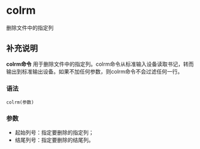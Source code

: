 # colrm

删除文件中的指定列

## 补充说明

**colrm命令** 用于删除文件中的指定列。colrm命令从标准输入设备读取书记，转而输出到标准输出设备。如果不加任何参数，则colrm命令不会过滤任何一行。

### 语法

```text
colrm(参数)
```

### 参数

* 起始列号：指定要删除的指定列；
* 结尾列号：指定要删除的结尾列。

